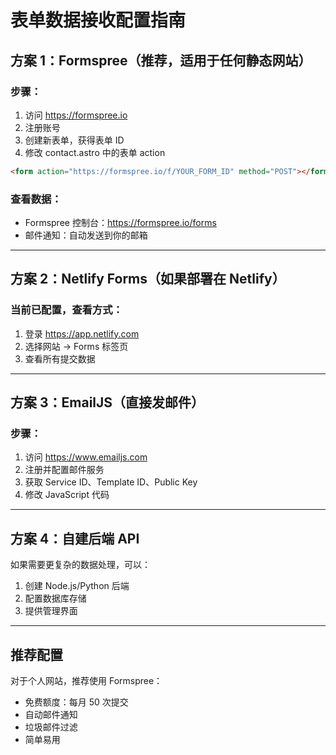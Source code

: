 # 表单数据接收配置指南

## 方案 1：Formspree（推荐，适用于任何静态网站）

### 步骤：

1. 访问 https://formspree.io
2. 注册账号
3. 创建新表单，获得表单 ID
4. 修改 contact.astro 中的表单 action

```html
<form action="https://formspree.io/f/YOUR_FORM_ID" method="POST"></form>
```

### 查看数据：

- Formspree 控制台：https://formspree.io/forms
- 邮件通知：自动发送到你的邮箱

---

## 方案 2：Netlify Forms（如果部署在 Netlify）

### 当前已配置，查看方式：

1. 登录 https://app.netlify.com
2. 选择网站 → Forms 标签页
3. 查看所有提交数据

---

## 方案 3：EmailJS（直接发邮件）

### 步骤：

1. 访问 https://www.emailjs.com
2. 注册并配置邮件服务
3. 获取 Service ID、Template ID、Public Key
4. 修改 JavaScript 代码

---

## 方案 4：自建后端 API

如果需要更复杂的数据处理，可以：

1. 创建 Node.js/Python 后端
2. 配置数据库存储
3. 提供管理界面

---

## 推荐配置

对于个人网站，推荐使用 Formspree：

- 免费额度：每月 50 次提交
- 自动邮件通知
- 垃圾邮件过滤
- 简单易用
